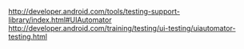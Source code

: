 
http://developer.android.com/tools/testing-support-library/index.html#UIAutomator
http://developer.android.com/training/testing/ui-testing/uiautomator-testing.html